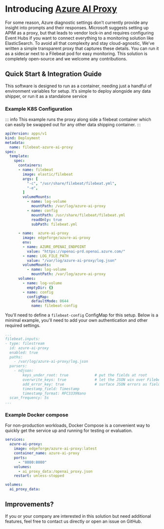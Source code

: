# Introducing [Azure AI Proxy][proxy]

For some reason, Azure diagnostic settings don’t currently provide any insight into prompts and their responses. Microsoft suggests setting up APIM as a proxy, but that leads to vendor lock-in and requires configuring Event Hubs if you want to connect everything to a monitoring solution like ElasticSearch. To avoid all that complexity and stay cloud-agnostic, We’ve written a simple transparent proxy that captures these details. You can run it as a sidecar next to a Filebeat pod for easy monitoring. This solution is completely open-source and we welcome any contributions.

## Quick Start & Integration Guide

This software is designed to run as a container, needing just a handful of environment variables for setup. It’s simple to deploy alongside any data shipper, or run it as a standalone service

### Example K8S Configuration

::: info
This example runs the proxy along side a filebeat container which can easily be swapped out for any other data shipping container.
:::

```yaml
apiVersion: apps/v1
kind: Deployment
metadata:
  name: filebeat-azure-ai-proxy
spec:
  template:
    spec:
      containers:
      - name: filebeat
        image: elastic/filebeat
        args: [
          "-c", "/usr/share/filebeat/filebeat.yml",
          "-e",
        ]
        volumeMounts:
          - name: log-volume
            mountPath: /var/log/azure-ai-proxy
          - name: config
            mountPath: /usr/share/filebeat/filebeat.yml
            readOnly: true
            subPath: filebeat.yml
            
      - name:  azure-ai-proxy
        image: edgeforge/azure-ai-proxy
        env:
        - name: AZURE_OPENAI_ENDPOINT
          value: "https://openai-prd.openai.azure.com/"
        - name: LOG_FILE_PATH
          value: "/var/log/azure-ai-proxy/log.json"
        volumeMounts:
          - name: log-volume
            mountPath: /var/log/azure-ai-proxy
      volumes:
        - name: log-volume
          emptyDir: {}
        - name: config
          configMap:
            defaultMode: 0644
            name: filebeat-config
```

You'll need to define a `filebeat-config` ConfigMap for this setup. Below is a minimal example, you'll need to add your own authentication and other required settings.

```yaml
...
filebeat.inputs:
- type: filestream
  id: azure-ai-proxy
  enabled: true
  paths:
    - /var/log/azure-ai-proxy/log.json
  parsers:
    - ndjson:
        keys_under_root: true            # put the fields at root
        overwrite_keys: true             # let the JSON win over Filebeat defaults
        add_error_key: true              # surface JSON errors as fields
        timestamp_field: Timestamp
        timestamp_format: RFC3339Nano
  scan_frequency: 5s
...
```

### Example Docker compose

For non-production workloads, Docker Compose is a convenient way to quickly get the service up and running for testing or evaluation.

```yaml
services:
  azure-ai-proxy:
    image: edgeforge/azure-ai-proxy:latest
    container_name: azure-ai-proxy
    ports:
      - "8080:8080"
    volumes:
      - ai_proxy_data:/openai_proxy.json
    restart: unless-stopped

volumes:
  ai_proxy_data:
```

## Improvements?

If you or your company are interested in this solution but need additional features, feel free to contact us directly or open an issue on GitHub.


[proxy]: https://github.com/michielvha/azure-ai-proxy